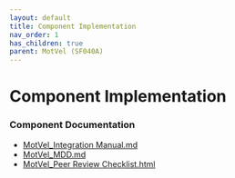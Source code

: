 ```yaml
---
layout: default
title: Component Implementation
nav_order: 1
has_children: true
parent: MotVel (SF040A)
---
```

# Component Implementation
### Component Documentation

- [MotVel_Integration Manual.md](doc/MotVel_Integration%20Manual.md)
- [MotVel_MDD.md](doc/MotVel_MDD.md)
- [MotVel_Peer Review Checklist.html](doc/MotVel_Peer%20Review%20Checklist.html)

